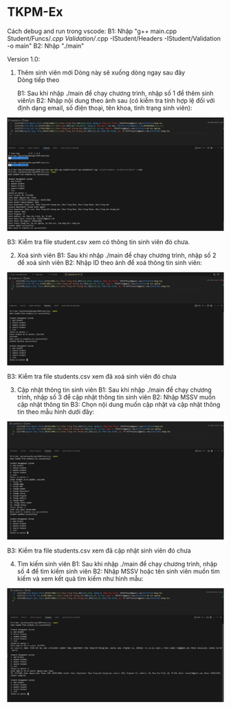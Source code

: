 # TKPM-Ex

Cách debug and run trong vscode:
B1: Nhập "g++ main.cpp Student/Funcs/_.cpp Validation/_.cpp -IStudent/Headers -IStudent/Validation -o main"
B2: Nhập "./main"

Version 1.0:

1. Thêm sinh viên mới
   Dòng này sẽ xuống dòng ngay sau đây  
   Dòng tiếp theo

   B1: Sau khi nhập ./main để chạy chương trình, nhập số 1 để thêm sinh viên\n
   B2: Nhập nội dung theo ảnh sau (có kiểm tra tính hợp lệ đối với định dạng email, số điện thoại, tên khoa, tình trạng sinh viên):

![alt text](./screenshots/V1_1_add_student.png)

B3: Kiểm tra file student.csv xem có thông tin sinh viên đó chưa.

2. Xoá sinh viên
   B1: Sau khi nhập ./main để chạy chương trình, nhập số 2 để xoá sinh viên
   B2: Nhập ID theo ảnh để xoá thông tin sinh viên:

![alt text](./screenshots/V1_2_delete_student.png)

B3: Kiểm tra file students.csv xem đã xoá sinh viên đó chưa

3. Cập nhật thông tin sinh viên
   B1: Sau khi nhập ./main để chạy chương trình, nhập số 3 để cập nhật thông tin sinh viên
   B2: Nhập MSSV muốn cập nhật thông tin
   B3: Chọn nội dung muốn cập nhật và cập nhật thông tin theo mẫu hình dưới đây:

![alt text](./screenshots/V1_3_update_student.png)

B3: Kiểm tra file students.csv xem đã cập nhật sinh viên đó chưa

4. Tìm kiếm sinh viên
   B1: Sau khi nhập ./main để chạy chương trình, nhập số 4 để tìm kiếm sinh viên
   B2: Nhập MSSV hoặc tên sinh viên muốn tìm kiếm và xem kết quả tìm kiếm như hình mẫu:

![alt text](./screenshots/V1_4_search_student.png)
